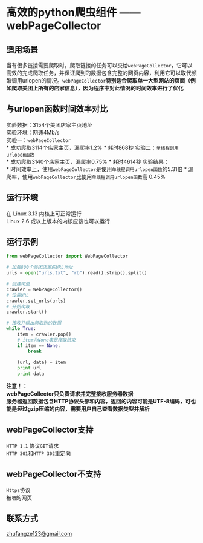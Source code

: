 高效的python爬虫组件 —— webPageCollector<br>
========================================

适用场景<br>
--------
当有很多链接需要爬取时，爬取链接的任务可以交给`webPageCollector`，它可以高效的完成爬取任务，并保证爬到的数据包含完整的网页内容，利用它可以取代频繁调用urlopen的情况。`webPageCollector`<b>特别适合爬取单一大型网站的页面（例如爬取美团上所有的店家信息），因为程序中对此情况的时间效率进行了优化</b><br>

与urlopen函数时间效率对比<br>
-------------------------
实验数据：3154个美团店家主页地址<br>
实验环境：网速4Mb/s<br>
实验一：`webPageCollector`<br>
	* 成功爬取3114个店家主页，漏爬率1.2%
	* 耗时868秒
实验二：`单线程调用urlopen函数`<br>
	* 成功爬取3140个店家主页，漏爬率0.75%
	* 耗时4614秒
实验结果：<br>
	* 时间效率上，使用`webPageCollector`是使用`单线程调用urlopen函数`的5.31倍
	* 漏爬率，使用`webPageCollector`比使用`单线程调用urlopen函数`高 0.45%

运行环境<br>
--------
在 Linux 3.13 内核上可正常运行<br>
Linux 2.6 或以上版本的内核应该也可以运行<br>

运行示例<br>
--------
```python
from webPageCollector import WebPageCollector

# 加载800个美团店家的URL地址
urls = open("urls.txt", "rb").read().strip().split()

# 创建爬虫
crawler = WebPageCollector()
# 设置URL
crawler.set_urls(urls)
# 开始爬取
crawler.start()

# 接收并输出爬取到的数据
while True:
	item = crawler.pop()
	# item为None表是爬取结束
	if item == None:
		break
	
	(url, data) = item
	print url
	print data
```
<b>注意！：</b><br>
<b>webPageCollector只负责请求并完整接收服务器数据</b><br>
<b>服务器返回数据包含HTTP协议头部和内容，返回的内容可能是UTF-8编码，可也能是经过gzip压缩的内容，需要用户自己查看数据类型并解析</b><br>

webPageCollector支持<br>
--------------------
`HTTP 1.1` 协议`GET`请求<br>
`HTTP 301`和`HTTP 302`重定向<br>

webPageCollector不支持<br>
----------------------
`Https`协议<br>
被`墙`的网页<br>

联系方式<br>
--------
zhufangze123@gmail.com
